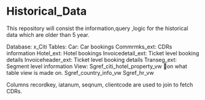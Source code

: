 # Historical_Data
This repository will consist the information,query ,logic for the historical data which are older than 5 year.

Database: x_Citi
Tables:
Car: Car bookings
Commrmks_ext: CDRs information
Hotel_ext: Hotel bookings
Invoicedetail_ext: Ticket level booking details
Invoiceheader_ext: Ticket level booking details
Transeg_ext: Segment level information
View:
Sgref_citi_hotel_property_vw on what table view is made on.
Sgref_country_info_vw 
Sgref_hr_vw

Columns recordkey, iatanum, seqnum, clientcode are used to join to fetch CDRs.

         



